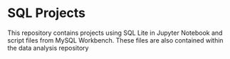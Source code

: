 # SQL Projects

This repository contains projects using SQL Lite in Jupyter Notebook and script files from MySQL Workbench. These files are also contained within the data analysis repository
